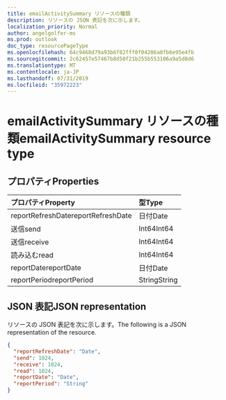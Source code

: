 ```yaml
---
title: emailActivitySummary リソースの種類
description: リソースの JSON 表記を次に示します。
localization_priority: Normal
author: angelgolfer-ms
ms.prod: outlook
doc_type: resourcePageType
ms.openlocfilehash: 64c9468d79a93b6f82fff0f04206a0fb6e95e4fb
ms.sourcegitcommit: 2c62457e57467b8d50f21b255b553106a9a5d8d6
ms.translationtype: MT
ms.contentlocale: ja-JP
ms.lasthandoff: 07/31/2019
ms.locfileid: "35972223"
---
```

# <a name="emailactivitysummary-resource-type"></a><span data-ttu-id="2f323-103">emailActivitySummary リソースの種類</span><span class="sxs-lookup"><span data-stu-id="2f323-103">emailActivitySummary resource type</span></span>

## <a name="properties"></a><span data-ttu-id="2f323-104">プロパティ</span><span class="sxs-lookup"><span data-stu-id="2f323-104">Properties</span></span>

| <span data-ttu-id="2f323-105">プロパティ</span><span class="sxs-lookup"><span data-stu-id="2f323-105">Property</span></span>          | <span data-ttu-id="2f323-106">型</span><span class="sxs-lookup"><span data-stu-id="2f323-106">Type</span></span>   |
| :---------------- | :----- |
| <span data-ttu-id="2f323-107">reportRefreshDate</span><span class="sxs-lookup"><span data-stu-id="2f323-107">reportRefreshDate</span></span> | <span data-ttu-id="2f323-108">日付</span><span class="sxs-lookup"><span data-stu-id="2f323-108">Date</span></span>   |
| <span data-ttu-id="2f323-109">送信</span><span class="sxs-lookup"><span data-stu-id="2f323-109">send</span></span>              | <span data-ttu-id="2f323-110">Int64</span><span class="sxs-lookup"><span data-stu-id="2f323-110">Int64</span></span>  |
| <span data-ttu-id="2f323-111">送信</span><span class="sxs-lookup"><span data-stu-id="2f323-111">receive</span></span>           | <span data-ttu-id="2f323-112">Int64</span><span class="sxs-lookup"><span data-stu-id="2f323-112">Int64</span></span>  |
| <span data-ttu-id="2f323-113">読み込む</span><span class="sxs-lookup"><span data-stu-id="2f323-113">read</span></span>              | <span data-ttu-id="2f323-114">Int64</span><span class="sxs-lookup"><span data-stu-id="2f323-114">Int64</span></span>  |
| <span data-ttu-id="2f323-115">reportDate</span><span class="sxs-lookup"><span data-stu-id="2f323-115">reportDate</span></span>        | <span data-ttu-id="2f323-116">日付</span><span class="sxs-lookup"><span data-stu-id="2f323-116">Date</span></span>   |
| <span data-ttu-id="2f323-117">reportPeriod</span><span class="sxs-lookup"><span data-stu-id="2f323-117">reportPeriod</span></span>      | <span data-ttu-id="2f323-118">String</span><span class="sxs-lookup"><span data-stu-id="2f323-118">String</span></span> |

## <a name="json-representation"></a><span data-ttu-id="2f323-119">JSON 表記</span><span class="sxs-lookup"><span data-stu-id="2f323-119">JSON representation</span></span>

<span data-ttu-id="2f323-120">リソースの JSON 表記を次に示します。</span><span class="sxs-lookup"><span data-stu-id="2f323-120">The following is a JSON representation of the resource.</span></span>

<!-- {
  "blockType": "resource",
  "@odata.type": "microsoft.graph.emailActivitySummary"
} -->

```json
{
  "reportRefreshDate": "Date", 
  "send": 1024, 
  "receive": 1024, 
  "read": 1024, 
  "reportDate": "Date", 
  "reportPeriod": "String"
}
```
